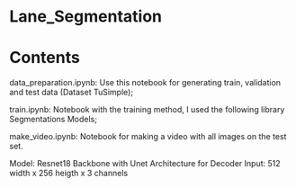 # Lane_Segmentation

# Contents
data_preparation.ipynb: Use this notebook for generating train, validation and test data (Dataset TuSimple);

train.ipynb: Notebook with the training method, I used the following library Segmentations Models;

make_video.ipynb: Notebook for making a video with all images on the test set.

Model: Resnet18 Backbone with Unet Architecture for Decoder Input: 512 width x 256 heigth x 3 channels
